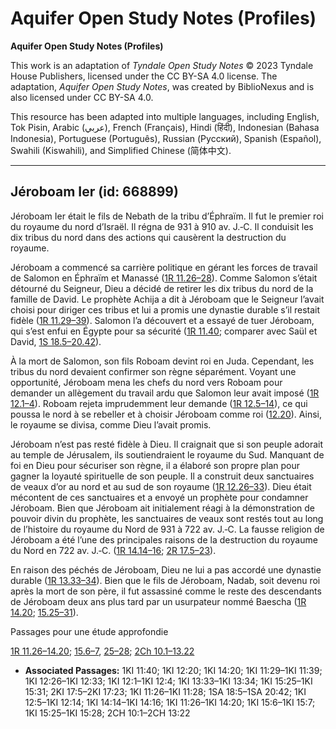 # Aquifer Open Study Notes (Profiles)

**Aquifer Open Study Notes (Profiles)**

This work is an adaptation of *Tyndale Open Study Notes* © 2023 Tyndale House Publishers, licensed under the CC BY\-SA 4\.0 license. The adaptation, *Aquifer Open Study Notes*, was created by BiblioNexus and is also licensed under CC BY\-SA 4\.0\.

This resource has been adapted into multiple languages, including English, Tok Pisin, Arabic (عربي), French (Français), Hindi (हिंदी), Indonesian (Bahasa Indonesia), Portuguese (Português), Russian (Русский), Spanish (Español), Swahili (Kiswahili), and Simplified Chinese (简体中文).



--------------------------------

## Jéroboam Ier (id: 668899)

Jéroboam Ier était le fils de Nebath de la tribu d’Éphraïm. Il fut le premier roi du royaume du nord d’Israël. Il régna de 931 à 910 av. J.‑C. Il conduisit les dix tribus du nord dans des actions qui causèrent la destruction du royaume.

Jéroboam a commencé sa carrière politique en gérant les forces de travail de Salomon en Éphraïm et Manassé ([1R 11\.26–28](https://ref.ly/1Kgs11:26-1Kgs11:28)). Comme Salomon s’était détourné du Seigneur, Dieu a décidé de retirer les dix tribus du nord de la famille de David. Le prophète Achija a dit à Jéroboam que le Seigneur l’avait choisi pour diriger ces tribus et lui a promis une dynastie durable s’il restait fidèle ([1R 11\.29–39](https://ref.ly/1Kgs11:29-1Kgs11:39)). Salomon l’a découvert et a essayé de tuer Jéroboam, qui s’est enfui en Égypte pour sa sécurité ([1R 11\.40](https://ref.ly/1Kgs11:40); comparer avec Saül et David, [1S 18\.5–20\.42](https://ref.ly/1Sam18:5-1Sam20:42)).

À la mort de Salomon, son fils Roboam devint roi en Juda. Cependant, les tribus du nord devaient confirmer son règne séparément. Voyant une opportunité, Jéroboam mena les chefs du nord vers Roboam pour demander un allègement du travail ardu que Salomon leur avait imposé ([1R 12\.1–4](https://ref.ly/1Kgs12:1-1Kgs12:4)). Roboam rejeta imprudemment leur demande ([1R 12\.5–14](https://ref.ly/1Kgs12:5-1Kgs12:14)), ce qui poussa le nord à se rebeller et à choisir Jéroboam comme roi ([12\.20](https://ref.ly/1Kgs12:20)). Ainsi, le royaume se divisa, comme Dieu l’avait promis.

Jéroboam n’est pas resté fidèle à Dieu. Il craignait que si son peuple adorait au temple de Jérusalem, ils soutiendraient le royaume du Sud. Manquant de foi en Dieu pour sécuriser son règne, il a élaboré son propre plan pour gagner la loyauté spirituelle de son peuple. Il a construit deux sanctuaires de veaux d’or au nord et au sud de son royaume ([1R 12\.26–33](https://ref.ly/1Kgs12:26-1Kgs12:33)). Dieu était mécontent de ces sanctuaires et a envoyé un prophète pour condamner Jéroboam. Bien que Jéroboam ait initialement réagi à la démonstration de pouvoir divin du prophète, les sanctuaires de veaux sont restés tout au long de l’histoire du royaume du Nord de 931 à 722 av. J.‑C. La fausse religion de Jéroboam a été l’une des principales raisons de la destruction du royaume du Nord en 722 av. J.‑C. ([1R 14\.14–16](https://ref.ly/1Kgs14:14-1Kgs14:16); [2R 17\.5–23](https://ref.ly/2Kgs17:5-2Kgs17:23)).

En raison des péchés de Jéroboam, Dieu ne lui a pas accordé une dynastie durable ([1R 13\.33–34](https://ref.ly/1Kgs13:33-1Kgs13:34)). Bien que le fils de Jéroboam, Nadab, soit devenu roi après la mort de son père, il fut assassiné comme le reste des descendants de Jéroboam deux ans plus tard par un usurpateur nommé Baescha ([1R 14\.20](https://ref.ly/1Kgs14:20); [15\.25–31](https://ref.ly/1Kgs15:25-1Kgs15:31)).

Passages pour une étude approfondie

[1R 11\.26–14\.20](https://ref.ly/1Kgs11:26-1Kgs14:20); [15\.6–7](https://ref.ly/1Kgs15:6-1Kgs15:7), [25–28](https://ref.ly/1Kgs15:25-1Kgs15:28); [2Ch 10\.1–13\.22](https://ref.ly/2Chr10:1-2Chr13:22)

* **Associated Passages:** 1KI 11:40; 1KI 12:20; 1KI 14:20; 1KI 11:29–1KI 11:39; 1KI 12:26–1KI 12:33; 1KI 12:1–1KI 12:4; 1KI 13:33–1KI 13:34; 1KI 15:25–1KI 15:31; 2KI 17:5–2KI 17:23; 1KI 11:26–1KI 11:28; 1SA 18:5–1SA 20:42; 1KI 12:5–1KI 12:14; 1KI 14:14–1KI 14:16; 1KI 11:26–1KI 14:20; 1KI 15:6–1KI 15:7; 1KI 15:25–1KI 15:28; 2CH 10:1–2CH 13:22

